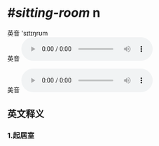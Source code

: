 # ***\#sitting-room*** n
英音 'sɪtɪŋrʊm  
英音
<audio src="./media/sitting-room1_AAC.aac" controls="controls"></audio>

美音
<audio src="./media/sitting-room2_AAC.aac" controls="controls"></audio>



  

英文释义
---
### 1.**起居室**  


